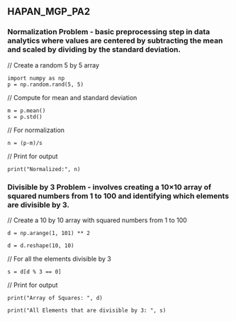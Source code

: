 ## HAPAN_MGP_PA2

### Normalization Problem - basic preprocessing step in data analytics where values are centered by subtracting the mean and scaled by dividing by the standard deviation.

// Create a random 5 by 5 array

    import numpy as np
    p = np.random.rand(5, 5)

// Compute for mean and standard deviation

    m = p.mean()
    s = p.std()

// For normalization

    n = (p-m)/s

// Print for output

    print("Normalized:", n)

### Divisible by 3 Problem - involves creating a 10×10 array of squared numbers from 1 to 100 and identifying which elements are divisible by 3.

// Create a 10 by 10 array with squared numbers from 1 to 100

    d = np.arange(1, 101) ** 2

    d = d.reshape(10, 10)

// For all the elements divisible by 3

    s = d[d % 3 == 0]

// Print for output

    print("Array of Squares: ", d)

    print("All Elements that are divisible by 3: ", s)
